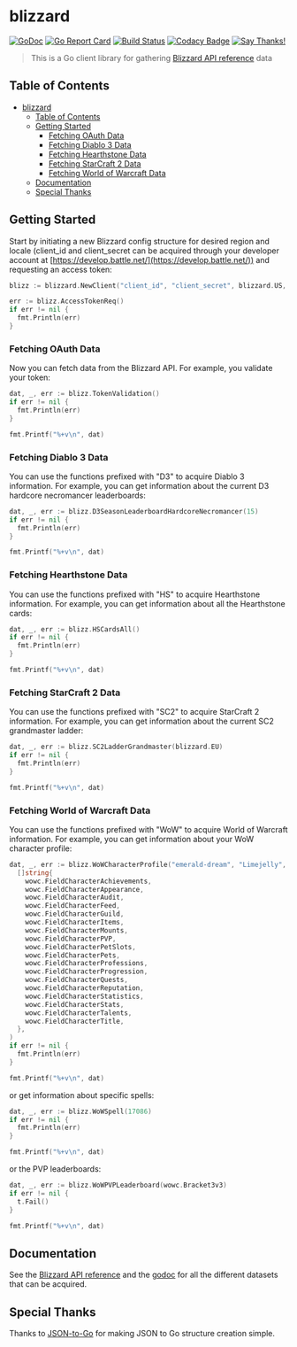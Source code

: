 # blizzard

[![GoDoc](https://godoc.org/github.com/FuzzyStatic/blizzard?status.svg)](http://godoc.org/github.com/FuzzyStatic/blizzard) [![Go Report Card](https://goreportcard.com/badge/github.com/FuzzyStatic/blizzard)](https://goreportcard.com/report/github.com/FuzzyStatic/blizzard) [![Build Status](https://travis-ci.org/FuzzyStatic/blizzard.svg?branch=master)](https://travis-ci.org/FuzzyStatic/blizzard) [![Codacy Badge](https://api.codacy.com/project/badge/Grade/fa25319c93814ff4878ee049f04317d4)](https://www.codacy.com/app/FuzzyStatic/blizzard?utm_source=github.com&amp;utm_medium=referral&amp;utm_content=FuzzyStatic/blizzard&amp;utm_campaign=Badge_Grade) [![Say Thanks!](https://img.shields.io/badge/Say%20Thanks-!-1EAEDB.svg)](https://saythanks.io/to/FuzzyStatic)

> This is a Go client library for gathering [Blizzard API reference](https://develop.battle.net/documentation/api-reference)  data

## Table of Contents
- [blizzard](#blizzard)
	- [Table of Contents](#Table-of-Contents)
	- [Getting Started](#Getting-Started)
		- [Fetching OAuth Data](#Fetching-OAuth-Data)
		- [Fetching Diablo 3 Data](#Fetching-Diablo-3-Data)
		- [Fetching Hearthstone Data](#Fetching-Hearthstone-Data)
		- [Fetching StarCraft 2 Data](#Fetching-StarCraft-2-Data)
		- [Fetching World of Warcraft Data](#Fetching-World-of-Warcraft-Data)
	- [Documentation](#Documentation)
	- [Special Thanks](#Special-Thanks)

## Getting Started

Start by initiating a new Blizzard config structure for desired region and locale (client_id and client_secret can be acquired through your developer account at [https://develop.battle.net/](https://develop.battle.net/)) and requesting an access token:

```go
blizz := blizzard.NewClient("client_id", "client_secret", blizzard.US, blizzard.enUS)

err := blizz.AccessTokenReq()
if err != nil {
  fmt.Println(err)
}
```

### Fetching OAuth Data

Now you can fetch data from the Blizzard API. For example, you validate your token:

```go
dat, _, err := blizz.TokenValidation()
if err != nil {
  fmt.Println(err)
}

fmt.Printf("%+v\n", dat)
```

### Fetching Diablo 3 Data

You can use the functions prefixed with "D3" to acquire Diablo 3 information. For example, you can get information about the current D3 hardcore necromancer leaderboards:

```go
dat, _, err := blizz.D3SeasonLeaderboardHardcoreNecromancer(15)
if err != nil {
  fmt.Println(err)
}

fmt.Printf("%+v\n", dat)
```

### Fetching Hearthstone Data

You can use the functions prefixed with "HS" to acquire Hearthstone information. For example, you can get information about all the Hearthstone cards:

```go
dat, _, err := blizz.HSCardsAll()
if err != nil {
  fmt.Println(err)
}

fmt.Printf("%+v\n", dat)
```

### Fetching StarCraft 2 Data

You can use the functions prefixed with "SC2" to acquire StarCraft 2 information. For example, you can get information about the current SC2 grandmaster ladder:

```go
dat, _, err := blizz.SC2LadderGrandmaster(blizzard.EU)
if err != nil {
  fmt.Println(err)
}

fmt.Printf("%+v\n", dat)
```

### Fetching World of Warcraft Data

You can use the functions prefixed with "WoW" to acquire World of Warcraft information. For example, you can get information about your WoW character profile:

```go
dat, _, err := blizz.WoWCharacterProfile("emerald-dream", "Limejelly",
  []string{
    wowc.FieldCharacterAchievements,
    wowc.FieldCharacterAppearance,
    wowc.FieldCharacterAudit,
    wowc.FieldCharacterFeed,
    wowc.FieldCharacterGuild,
    wowc.FieldCharacterItems,
    wowc.FieldCharacterMounts,
    wowc.FieldCharacterPVP,
    wowc.FieldCharacterPetSlots,
    wowc.FieldCharacterPets,
    wowc.FieldCharacterProfessions,
    wowc.FieldCharacterProgression,
    wowc.FieldCharacterQuests,
    wowc.FieldCharacterReputation,
    wowc.FieldCharacterStatistics,
    wowc.FieldCharacterStats,
    wowc.FieldCharacterTalents,
    wowc.FieldCharacterTitle,
  },
)
if err != nil {
  fmt.Println(err)
}

fmt.Printf("%+v\n", dat)
```

or get information about specific spells:

```go
dat, _, err := blizz.WoWSpell(17086)
if err != nil {
  fmt.Println(err)
}

fmt.Printf("%+v\n", dat)
```

or the PVP leaderboards:

```go
dat, _, err := blizz.WoWPVPLeaderboard(wowc.Bracket3v3)
if err != nil {
  t.Fail()
}

fmt.Printf("%+v\n", dat)
```

## Documentation

See the [Blizzard API reference](https://develop.battle.net/documentation/api-reference) and the [godoc](http://godoc.org/github.com/FuzzyStatic/blizzard) for all the different datasets that can be acquired.

## Special Thanks

Thanks to [JSON-to-Go](https://mholt.github.io/json-to-go/) for making JSON to Go structure creation simple.
